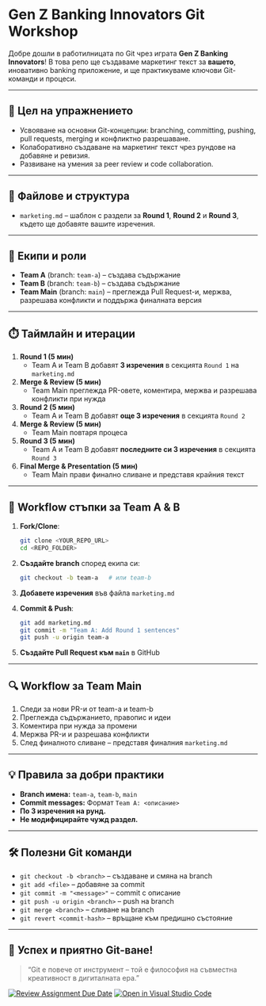 # Gen Z Banking Innovators Git Workshop

Добре дошли в работилницата по Git чрез играта **Gen Z Banking Innovators**! В това репо ще създаваме маркетинг текст за **вашето**, иновативно banking приложение, и ще практикуваме ключови Git-команди и процеси.

---

## 🎯 Цел на упражнението
- Усвояване на основни Git-концепции: branching, committing, pushing, pull requests, merging и конфликтно разрешаване.
- Колаборативно създаване на маркетинг текст чрез рундове на добавяне и ревизия.
- Развиване на умения за peer review и code collaboration.

---

## 📝 Файлове и структура
- `marketing.md` – шаблон с раздели за **Round 1**, **Round 2** и **Round 3**, където ще добавяте вашите изречения.

---

## 👥 Екипи и роли
- **Team A** (branch: `team-a`) – създава съдържание
- **Team B** (branch: `team-b`) – създава съдържание
- **Team Main** (branch: `main`) – преглежда Pull Request-и, мержва, разрешава конфликти и поддържа финалната версия

---

## ⏱️ Таймлайн и итерации
1. **Round 1 (5 мин)**
   - Team A и Team B добавят **3 изречения** в секцията `Round 1` на `marketing.md`
2. **Merge & Review (5 мин)**
   - Team Main преглежда PR-овете, коментира, мержва и разрешава конфликти при нужда
3. **Round 2 (5 мин)**
   - Team A и Team B добавят **още 3 изречения** в секцията `Round 2`
4. **Merge & Review (5 мин)**
   - Team Main повтаря процеса
5. **Round 3 (5 мин)**
   - Team A и Team B добавят **последните си 3 изречения** в секцията `Round 3`
6. **Final Merge & Presentation (5 мин)**
   - Team Main прави финално сливане и представя крайния текст

---

## 🚀 Workflow стъпки за Team A & B

1. **Fork/Clone**:
   ```bash
   git clone <YOUR_REPO_URL>
   cd <REPO_FOLDER>
   ```

2. **Създайте branch** според екипа си:
   ```bash
   git checkout -b team-a   # или team-b
   ```

3. **Добавете изречения** във файла `marketing.md`

4. **Commit & Push**:
   ```bash
   git add marketing.md
   git commit -m "Team A: Add Round 1 sentences"
   git push -u origin team-a
   ```

5. **Създайте Pull Request към `main`** в GitHub

---

## 🔍 Workflow за Team Main

1. Следи за нови PR-и от team-a и team-b
2. Преглежда съдържанието, правопис и идеи
3. Коментира при нужда за промени
4. Мержва PR-и и разрешава конфликти
5. След финалното сливане – представя финалния `marketing.md`

---

## 💡 Правила за добри практики
- **Branch имена:** `team-a`, `team-b`, `main`
- **Commit messages:** Формат `Team A: <описание>`
- **По 3 изречения на рунд.**
- **Не модифицирайте чужд раздел.**

---

## 🛠️ Полезни Git команди
- `git checkout -b <branch>` – създаване и смяна на branch
- `git add <file>` – добавяне за commit
- `git commit -m "<message>"` – commit с описание
- `git push -u origin <branch>` – push на branch
- `git merge <branch>` – сливане на branch
- `git revert <commit-hash>` – връщане към предишно състояние

---

## 🎉 Успех и приятно Git-ване!

> “Git е повече от инструмент – той е философия на съвместна креативност в дигиталната ера.”

[![Review Assignment Due Date](https://classroom.github.com/assets/deadline-readme-button-22041afd0340ce965d47ae6ef1cefeee28c7c493a6346c4f15d667ab976d596c.svg)](https://classroom.github.com/a/HhZNnQ4h)
[![Open in Visual Studio Code](https://classroom.github.com/assets/open-in-vscode-2e0aaae1b6195c2367325f4f02e2d04e9abb55f0b24a779b69b11b9e10269abc.svg)](https://classroom.github.com/online_ide?assignment_repo_id=19730074&assignment_repo_type=AssignmentRepo)

